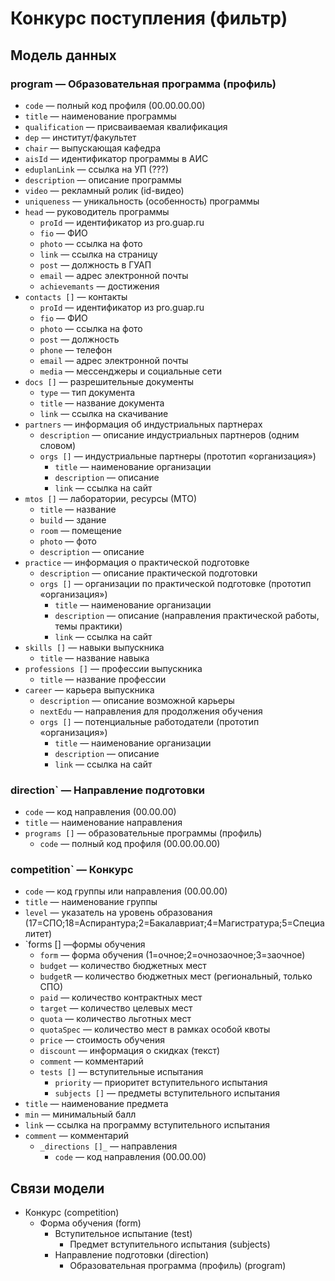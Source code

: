 # Конкурс поступления (фильтр)

## Модель данных

### program — Образовательная программа (профиль)
- `code` — полный код профиля (00.00.00.00)
- `title` — наименование программы
- `qualification` — присваиваемая квалификация
- `dep` — институт/факультет
- `chair` — выпускающая кафедра
- `aisId` — идентификатор программы в АИС
- `eduplanLink` — ссылка на УП (???)
- `description` — описание программы
- `video` — рекламный ролик (id-видео)
- `uniqueness` — уникальность (особенность) программы
- `head` — руководитель программы
   - `proId` — идентификатор из pro.guap.ru
   - `fio` — ФИО
   - `photo` — ссылка на фото
   - `link` — ссылка на страницу
   - `post` — должность в ГУАП
   - `email` — адрес электронной почты
   - `achievemants` — достижения
- `contacts []` — контакты
   - `proId` — идентификатор из pro.guap.ru
   - `fio` — ФИО
   - `photo` — ссылка на фото
   - `post` — должность
   - `phone` — телефон
   - `email` — адрес электронной почты
   - `media` — мессенджеры и социальные сети
- `docs []` — разрешительные документы
   - `type` — тип документа
   - `title` — название документа
   - `link` — ссылка на скачивание
- `partners` — информация об индустриальных партнерах
   - `description` — описание индустриальных партнеров (одним словом)
   - `orgs []` — индустриальные партнеры (прототип «организация»)
      - `title` — наименование организации
      - `description` — описание
      - `link` — ссылка на сайт
- `mtos []` — лаборатории, ресурсы (МТО)
   - `title` — название
   - `build` — здание
   - `room` — помещение
   - `photo` — фото
   - `description` — описание
- `practice` — информация о практической подготовке
   - `description` — описание практической подготовки
   - `orgs []` — организации по практической подготовке (прототип «организация»)
      - `title` — наименование организации
      - `description` — описание (направления практической работы, темы практики)
      - `link` — ссылка на сайт
- `skills []` — навыки выпускника
   - `title` — название навыка
- `professions []` — профессии выпускника
   - `title` — название профессии
- `career` — карьера выпускника
   - `description` — описание возможной карьеры
   - `nextEdu` — направления для продолжения обучения
   - `orgs []` — потенциальные работодатели (прототип «организация»)
      - `title` — наименование организации
      - `description` — описание
      - `link` — ссылка на сайт

### direction` — Направление подготовки
- `code` — код направления (00.00.00)
- `title` — наименование направления
- `programs []` — образовательные программы (профиль)
   - `code` — полный код профиля (00.00.00.00)

### competition` — Конкурс
- `code` — код группы или направления (00.00.00)
- `title` — наименование группы
- `level` — указатель на уровень образования (17=СПО;18=Аспирантура;2=Бакалавриат;4=Магистратура;5=Специалитет)
- `forms [] —формы обучения
   - `form` — форма обучения (1=очное;2=очнозаочное;3=заочное)
   - `budget` — количество бюджетных мест
   - `budgetR` — количество бюджетных мест (региональный, только СПО)
   - `paid` — количество контрактных мест
   - `target` — количество целевых мест
   - `quota` — количество льготных мест
   - `quotaSpec` — количество мест в рамках особой квоты
   - `price` — стоимость обучения
   - `discount` — информация о скидках (текст)
   - `comment` — комментарий
   - `tests []` — вступительные испытания
      - `priority` — приоритет вступительного испытания
      - `subjects []` — предметы вступительного испытания
- `title` — наименование предмета
- `min` — минимальный балл
- `link` — ссылка на программу вступительного испытания
- `comment` — комментарий
   - `_directions []_` — направления
      - `code` — код направления (00.00.00)

## Связи модели
- Конкурс (competition)
  - Форма обучения (form)
    - Вступительное испытание (test)
      - Предмет вступительного испытания (subjects)
    - Направление подготовки (direction)
      - Образовательная программа (профиль) (program)

